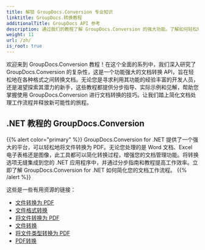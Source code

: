 ```yaml
---
title: 解锁 GroupDocs.Conversion 专业知识
linktitle: GroupDocs.转换教程
additionalTitle: GroupDocs API 参考
description: 通过我们的教程了解 GroupDocs.Conversion 的强大功能。了解如何轻松地在不同格式之间转换文档，以实现无缝工作流程集成。
weight: 11
url: /zh/
is_root: true
---
```


欢迎来到 GroupDocs.Conversion 教程！在这个全面的系列中，我们深入研究了 GroupDocs.Conversion 的复杂性，这是一个功能强大的文档转换 API，旨在轻松地在各种格式之间转换文档。无论您是寻求利用其功能的经验丰富的开发人员，还是渴望探索其潜力的新手，这些教程都提供分步指导、实际示例和见解，帮助您掌握使用 GroupDocs.Conversion 进行文档转换的技巧。让我们踏上简化文档处理工作流程并释放新可能性的旅程。

## .NET 教程的 GroupDocs.Conversion
{{% alert color="primary" %}}
GroupDocs.Conversion for .NET 提供了一个强大的平台，可以轻松地将文件转换为 PDF。无论您处理的是 Word 文档、Excel 电子表格还是图像，此工具都可以简化转换过程，增强您的文档管理功能。将转换选项无缝集成到您的 .NET 应用程序中，并通过分步指南和教程提高工作效率。立即了解 GroupDocs.Conversion for .NET 如何简化您的文档工作流程。
{{% /alert %}}

这些是一些有用资源的链接：
 
- [文件转换为 PDF](./net/file-conversion-to-pdf/)
- [文件格式转换](./net/file-format-conversion-tutorials/)
- [将文件转换为 PDF](./net/convert-files-to-pdf/)
- [文件转换](./net/document-conversion/)
- [将文件类型转换为 PDF](./net/converting-file-types-to-pdf/)
- [PDF转换](./net/pdf-conversion/)